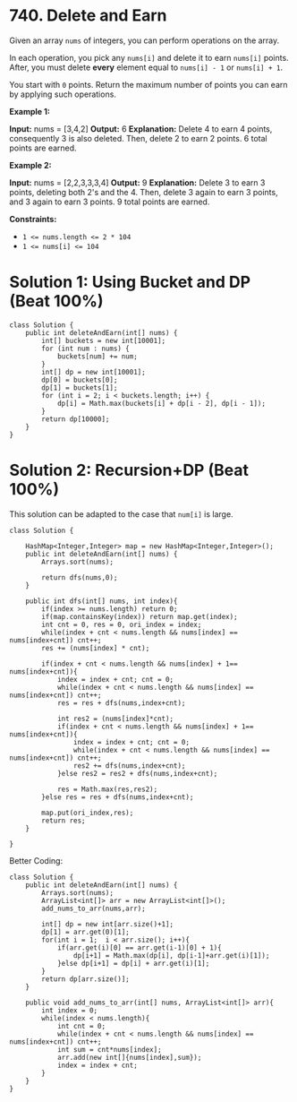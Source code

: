 # 740. Delete and Earn
Given an array  `nums`  of integers, you can perform operations on the array.

In each operation, you pick any  `nums[i]`  and delete it to earn  `nums[i]`  points. After, you must delete  **every**  element equal to  `nums[i] - 1`  or  `nums[i] + 1`.

You start with  `0`  points. Return the maximum number of points you can earn by applying such operations.

**Example 1:**

**Input:** nums = [3,4,2]
**Output:** 6
**Explanation:** Delete 4 to earn 4 points, consequently 3 is also deleted.
Then, delete 2 to earn 2 points.
6 total points are earned.

**Example 2:**

**Input:** nums = [2,2,3,3,3,4]
**Output:** 9
**Explanation:** Delete 3 to earn 3 points, deleting both 2's and the 4.
Then, delete 3 again to earn 3 points, and 3 again to earn 3 points.
9 total points are earned.

**Constraints:**

-   `1 <= nums.length <= 2 * 104`
-   `1 <= nums[i] <= 104`

# Solution 1: Using Bucket and DP (Beat 100%)
```
class Solution {
    public int deleteAndEarn(int[] nums) {
        int[] buckets = new int[10001];
        for (int num : nums) {
            buckets[num] += num;
        }
        int[] dp = new int[10001];
        dp[0] = buckets[0];
        dp[1] = buckets[1];
        for (int i = 2; i < buckets.length; i++) {
            dp[i] = Math.max(buckets[i] + dp[i - 2], dp[i - 1]);
        }
        return dp[10000];
    }
}
```

# Solution 2: Recursion+DP (Beat 100%)
This solution can be adapted to the case that ```num[i]``` is large.
```
class Solution {

    HashMap<Integer,Integer> map = new HashMap<Integer,Integer>();
    public int deleteAndEarn(int[] nums) {
        Arrays.sort(nums);
        
        return dfs(nums,0);
    }
    
    public int dfs(int[] nums, int index){
        if(index >= nums.length) return 0;
        if(map.containsKey(index)) return map.get(index);
        int cnt = 0, res = 0, ori_index = index;
        while(index + cnt < nums.length && nums[index] == nums[index+cnt]) cnt++;
        res += (nums[index] * cnt);
        
        if(index + cnt < nums.length && nums[index] + 1== nums[index+cnt]){
            index = index + cnt; cnt = 0;
            while(index + cnt < nums.length && nums[index] == nums[index+cnt]) cnt++;
            res = res + dfs(nums,index+cnt);
            
            int res2 = (nums[index]*cnt);
            if(index + cnt < nums.length && nums[index] + 1== nums[index+cnt]){
                index = index + cnt; cnt = 0;
                while(index + cnt < nums.length && nums[index] == nums[index+cnt]) cnt++;    
                res2 += dfs(nums,index+cnt);
            }else res2 = res2 + dfs(nums,index+cnt);
            
            res = Math.max(res,res2);
        }else res = res + dfs(nums,index+cnt);
        
        map.put(ori_index,res);
        return res;        
    }
    
}
```

Better Coding:
```
class Solution {
    public int deleteAndEarn(int[] nums) {
        Arrays.sort(nums);
        ArrayList<int[]> arr = new ArrayList<int[]>();
        add_nums_to_arr(nums,arr);
        
        int[] dp = new int[arr.size()+1];
        dp[1] = arr.get(0)[1];
        for(int i = 1;  i < arr.size(); i++){
            if(arr.get(i)[0] == arr.get(i-1)[0] + 1){
                dp[i+1] = Math.max(dp[i], dp[i-1]+arr.get(i)[1]);
            }else dp[i+1] = dp[i] + arr.get(i)[1];
        }
        return dp[arr.size()];
    }
    
    public void add_nums_to_arr(int[] nums, ArrayList<int[]> arr){
        int index = 0;
        while(index < nums.length){
            int cnt = 0;
            while(index + cnt < nums.length && nums[index] == nums[index+cnt]) cnt++;
            int sum = cnt*nums[index];
            arr.add(new int[]{nums[index],sum});
            index = index + cnt;
        }
    }
}
```